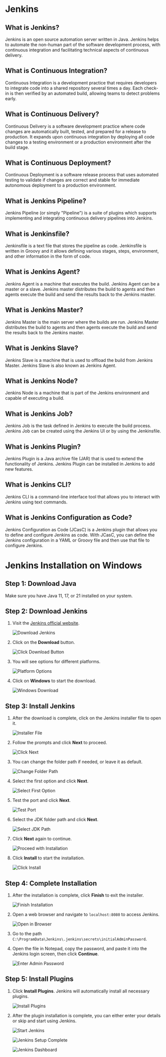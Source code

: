 # Jenkins

## What is Jenkins?

Jenkins is an open source automation server written in Java. Jenkins helps to automate the non-human part of the software development process, with continuous integration and facilitating technical aspects of continuous delivery.

## What is Continuous Integration?

Continuous Integration is a development practice that requires developers to integrate code into a shared repository several times a day. Each check-in is then verified by an automated build, allowing teams to detect problems early.

## What is Continuous Delivery?

Continuous Delivery is a software development practice where code changes are automatically built, tested, and prepared for a release to production. It expands upon continuous integration by deploying all code changes to a testing environment or a production environment after the build stage.

## What is Continuous Deployment?

Continuous Deployment is a software release process that uses automated testing to validate if changes are correct and stable for immediate autonomous deployment to a production environment.

## What is Jenkins Pipeline?

Jenkins Pipeline (or simply "Pipeline") is a suite of plugins which supports implementing and integrating continuous delivery pipelines into Jenkins.

## What is Jenkinsfile?

Jenkinsfile is a text file that stores the pipeline as code. Jenkinsfile is written in Groovy and it allows defining various stages, steps, environment, and other information in the form of code.

## What is Jenkins Agent?

Jenkins Agent is a machine that executes the build. Jenkins Agent can be a master or a slave. Jenkins master distributes the build to agents and then agents execute the build and send the results back to the Jenkins master.

## What is Jenkins Master?

Jenkins Master is the main server where the builds are run. Jenkins Master distributes the build to agents and then agents execute the build and send the results back to the Jenkins master.

## What is Jenkins Slave?

Jenkins Slave is a machine that is used to offload the build from Jenkins Master. Jenkins Slave is also known as Jenkins Agent.

## What is Jenkins Node?

Jenkins Node is a machine that is part of the Jenkins environment and capable of executing a build.

## What is Jenkins Job?

Jenkins Job is the task defined in Jenkins to execute the build process. Jenkins Job can be created using the Jenkins UI or by using the Jenkinsfile.

## What is Jenkins Plugin?

Jenkins Plugin is a Java archive file (JAR) that is used to extend the functionality of Jenkins. Jenkins Plugin can be installed in Jenkins to add new features.

## What is Jenkins CLI?

Jenkins CLI is a command-line interface tool that allows you to interact with Jenkins using text commands.

## What is Jenkins Configuration as Code?

Jenkins Configuration as Code (JCasC) is a Jenkins plugin that allows you to define and configure Jenkins as code. With JCasC, you can define the Jenkins configuration in a YAML or Groovy file and then use that file to configure Jenkins.

# Jenkins Installation on Windows

## Step 1: Download Java

Make sure you have Java 11, 17, or 21 installed on your system.

## Step 2: Download Jenkins

1. Visit the [Jenkins official website](https://www.jenkins.io/).

   ![Download Jenkins](Images_installation/1.png)

2. Click on the **Download** button.

   ![Click Download Button](Images_installation/2.png)

3. You will see options for different platforms.

   ![Platform Options](Images_installation/3.png)

4. Click on **Windows** to start the download.

   ![Windows Download](Images_installation/4.png)

## Step 3: Install Jenkins

1. After the download is complete, click on the Jenkins installer file to open it.

   ![Installer File](Images_installation/5.png)

2. Follow the prompts and click **Next** to proceed.

   ![Click Next](Images_installation/6.png)

3. You can change the folder path if needed, or leave it as default.

   ![Change Folder Path](Images_installation/7.png)

4. Select the first option and click **Next**.

   ![Select First Option](Images_installation/8.png)

5. Test the port and click **Next**.

   ![Test Port](Images_installation/9.png)

6. Select the JDK folder path and click **Next**.

   ![Select JDK Path](Images_installation/10.png)

7. Click **Next** again to continue.

   ![Proceed with Installation](Images_installation/11.png)

8. Click **Install** to start the installation.

   ![Click Install](Images_installation/12.png)

## Step 4: Complete Installation

1. After the installation is complete, click **Finish** to exit the installer.

   ![Finish Installation](Images_installation/13.png)

2. Open a web browser and navigate to `localhost:8080` to access Jenkins.

   ![Open in Browser](Images_installation/14.png)

3. Go to the path `C:\ProgramData\Jenkins\.jenkins\secrets\initialAdminPassword`.

4. Open the file in Notepad, copy the password, and paste it into the Jenkins login screen, then click **Continue**.

   ![Enter Admin Password](Images_installation/16.png)

## Step 5: Install Plugins

1. Click **Install Plugins**. Jenkins will automatically install all necessary plugins.

   ![Install Plugins](Images_installation/17.png)

2. After the plugin installation is complete, you can either enter your details or skip and start using Jenkins.

   ![Start Jenkins](Images_installation/18.png)

   ![Jenkins Setup Complete](Images_installation/19.png)

   ![Jenkins Dashboard](Images_installation/20.png)
